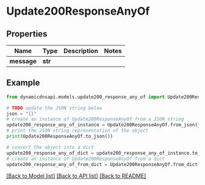 # Update200ResponseAnyOf


## Properties

Name | Type | Description | Notes
------------ | ------------- | ------------- | -------------
**message** | **str** |  | 

## Example

```python
from dynamicdnsapi.models.update200_response_any_of import Update200ResponseAnyOf

# TODO update the JSON string below
json = "{}"
# create an instance of Update200ResponseAnyOf from a JSON string
update200_response_any_of_instance = Update200ResponseAnyOf.from_json(json)
# print the JSON string representation of the object
print(Update200ResponseAnyOf.to_json())

# convert the object into a dict
update200_response_any_of_dict = update200_response_any_of_instance.to_dict()
# create an instance of Update200ResponseAnyOf from a dict
update200_response_any_of_from_dict = Update200ResponseAnyOf.from_dict(update200_response_any_of_dict)
```
[[Back to Model list]](../README.md#documentation-for-models) [[Back to API list]](../README.md#documentation-for-api-endpoints) [[Back to README]](../README.md)


